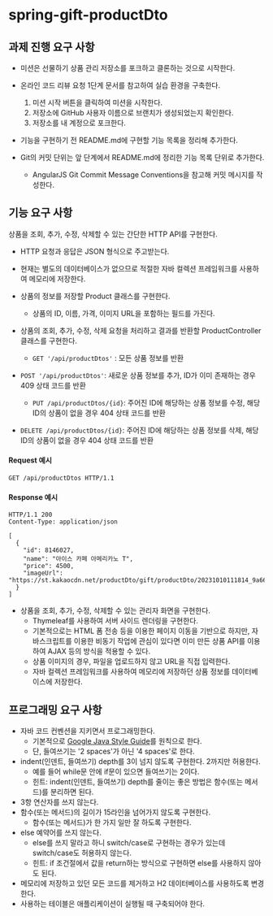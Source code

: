 # spring-gift-productDto

## 과제 진행 요구 사항


- 미션은 선물하기 상품 관리 저장소를 포크하고 클론하는 것으로 시작한다.

- 온라인 코드 리뷰 요청 1단계 문서를 참고하여 실습 환경을 구축한다.

  1. 미션 시작 버튼을 클릭하여 미션을 시작한다.
  2. 저장소에 GitHub 사용자 이름으로 브랜치가 생성되었는지 확인한다.
  3. 저장소를 내 계정으로 포크한다.

- 기능을 구현하기 전 README.md에 구현할 기능 목록을 정리해 추가한다.

- Git의 커밋 단위는 앞 단계에서 README.md에 정리한 기능 목록 단위로 추가한다.

  - AngularJS Git Commit Message Conventions을 참고해 커밋 메시지를 작성한다.

    

## 기능 요구 사항

상품을 조회, 추가, 수정, 삭제할 수 있는 간단한 HTTP API를 구현한다.

- HTTP 요청과 응답은 JSON 형식으로 주고받는다.
- 현재는 별도의 데이터베이스가 없으므로 적절한 자바 컬렉션 프레임워크를 사용하여 메모리에 저장한다.
- 상품의 정보를 저장할 Product 클래스를 구현한다.

  - 상품의 ID, 이름, 가격, 이미지 URL을 포함하는 필드를 가진다.
- 상품의 조회, 추가, 수정, 삭제 요청을 처리하고 결과를 반환할 ProductController 클래스를 구현한다.

  - `GET '/api/productDtos'` : 모든 상품 정보를 반환
- `POST '/api/productDtos'`: 새로운 상품 정보를 추가, ID가 이미 존재하는 경우 409 상태 코드를 반환
  - `PUT /api/productDtos/{id}`: 주어진 ID에 해당하는 상품 정보를 수정, 해당 ID의 상품이 없을 경우 404 상태 코드를 반환
- `DELETE /api/productDtos/{id}`: 주어진 ID에 해당하는 상품 정보를 삭제, 해당 ID의 상품이 없을 경우 404 상태 코드를 반환

#### Request 예시

```
GET /api/productDtos HTTP/1.1
```



#### Response 예시

```
HTTP/1.1 200 
Content-Type: application/json

[
  {
    "id": 8146027,
    "name": "아이스 카페 아메리카노 T",
    "price": 4500,
    "imageUrl": "https://st.kakaocdn.net/productDto/gift/productDto/20231010111814_9a667f9eccc943648797925498bdd8a3.jpg"
  }
]
```



- 상품을 조회, 추가, 수정, 삭제할 수 있는 관리자 화면을 구현한다.
  - Thymeleaf를 사용하여 서버 사이드 렌더링을 구현한다.
  - 기본적으로는 HTML 폼 전송 등을 이용한 페이지 이동을 기반으로 하지만, 자바스크립트를 이용한 비동기 작업에 관심이 있다면 이미 만든 상품 API를 이용하여 AJAX 등의 방식을 적용할 수 있다.
  - 상품 이미지의 경우, 파일을 업로드하지 않고 URL을 직접 입력한다.
  - 자바 컬렉션 프레임워크를 사용하여 메모리에 저장하던 상품 정보를 데이터베이스에 저장한다.

## 프로그래밍 요구 사항

- 자바 코드 컨벤션을 지키면서 프로그래밍한다.
  - 기본적으로 [Google Java Style Guide](https://google.github.io/styleguide/javaguide.html)를 원칙으로 한다.
  - 단, 들여쓰기는 '2 spaces'가 아닌 '4 spaces'로 한다.
- indent(인덴트, 들여쓰기) depth를 3이 넘지 않도록 구현한다. 2까지만 허용한다.
  - 예를 들어 while문 안에 if문이 있으면 들여쓰기는 2이다.
  - 힌트: indent(인덴트, 들여쓰기) depth를 줄이는 좋은 방법은 함수(또는 메서드)를 분리하면 된다.
- 3항 연산자를 쓰지 않는다.
- 함수(또는 메서드)의 길이가 15라인을 넘어가지 않도록 구현한다.
  - 함수(또는 메서드)가 한 가지 일만 잘 하도록 구현한다.
- else 예약어를 쓰지 않는다.
  - else를 쓰지 말라고 하니 switch/case로 구현하는 경우가 있는데 switch/case도 허용하지 않는다.
  - 힌트: if 조건절에서 값을 return하는 방식으로 구현하면 else를 사용하지 않아도 된다.
- 메모리에 저장하고 있던 모든 코드를 제거하고 H2 데이터베이스를 사용하도록 변경한다.
- 사용하는 테이블은 애플리케이션이 실행될 때 구축되어야 한다.